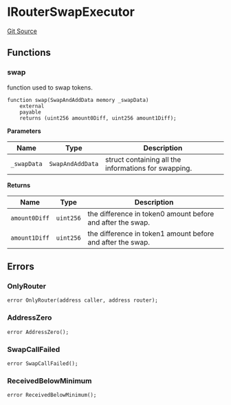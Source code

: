 # IRouterSwapExecutor
[Git Source](https://github.com/ArrakisFinance/arrakis-modular/blob/4485c572ded3a830c181fa38ceaac13efe8eb7f1/src/interfaces/IRouterSwapExecutor.sol)


## Functions
### swap

function used to swap tokens.


```solidity
function swap(SwapAndAddData memory _swapData)
    external
    payable
    returns (uint256 amount0Diff, uint256 amount1Diff);
```
**Parameters**

|Name|Type|Description|
|----|----|-----------|
|`_swapData`|`SwapAndAddData`|struct containing all the informations for swapping.|

**Returns**

|Name|Type|Description|
|----|----|-----------|
|`amount0Diff`|`uint256`|the difference in token0 amount before and after the swap.|
|`amount1Diff`|`uint256`|the difference in token1 amount before and after the swap.|


## Errors
### OnlyRouter

```solidity
error OnlyRouter(address caller, address router);
```

### AddressZero

```solidity
error AddressZero();
```

### SwapCallFailed

```solidity
error SwapCallFailed();
```

### ReceivedBelowMinimum

```solidity
error ReceivedBelowMinimum();
```

